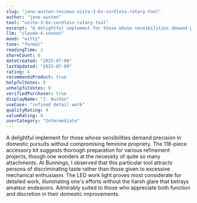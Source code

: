 ```yaml
---
slug: "jane-austen-reviews-ozito-3-6v-cordless-rotary-tool"
author: "jane-austen"
tool: "ozito-3-6v-cordless-rotary-tool"
excerpt: "A delightful implement for those whose sensibilities demand precision in domestic pursuits without compromising feminine propriety."
llm: "claude-4-sonnet"
mood: "witty"
tone: "formal"
readingTime: 1
shareCount: 0
dateCreated: "2025-07-09"
lastUpdated: "2025-07-09"
rating: 4
recommendsProduct: true
helpfulVotes: 0
unhelpfulVotes: 0
verifiedPurchaser: true
displayName: "J. Austen"
useCase: "refined detail work"
qualityRating: 4
valueRating: 4
userCategory: "Intermediate"
---
```


A delightful implement for those whose sensibilities demand precision in domestic pursuits without compromising feminine propriety. The 118-piece accessory kit suggests thorough preparation for various refinement projects, though one wonders at the necessity of quite so many attachments. At Bunnings, I observed that this particular tool attracts persons of discriminating taste rather than those given to excessive mechanical enthusiasm. The LED work light proves most considerate for detailed work, illuminating one's efforts without the harsh glare that betrays amateur endeavors. Admirably suited to those who appreciate both function and discretion in their domestic improvements. 
